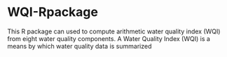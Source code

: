 # WQI-Rpackage

This R package can used to compute arithmetic water quality index (WQI) from eight water quality components.
A Water Quality Index (WQI) is a means by which water quality data is summarized
